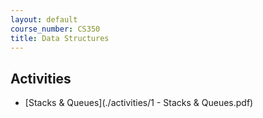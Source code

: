 ```yaml
---
layout: default
course_number: CS350
title: Data Structures
---
```



## Activities

  * [Stacks & Queues](./activities/1 - Stacks & Queues.pdf)
  
<!--   
  * [Skiplist Find](./activities/2 - Skiplist Find.pdf)
  * [Skiplist Insert](./activities/3 - Skiplist Insert.pdf)  
  * [BST Remove](./activities/4 - BST Remove.pdf)
  * [AVL Trees Insert](./activities/5 - AVL Trees Insert.pdf)
  * [AVL Trees Remove](./activities/6 - AVL Trees Remove.pdf)
  * [Red-Black Trees Insert](activities/7 - Red-Black Trees Insert.pdf) 
  * [Red-Black Trees Insert 2](activities/8 - Red-Black Trees Insert 2.pdf)
  * [AA Trees 1](activities/9 - AA Trees.pdf)
  * [AA Trees 2](activities/10 - AA Trees 2.pdf)
  * [B Trees](activities/11 - B-Trees.pdf)
  * [Binary Heaps](activities/12 - Binary Heaps.pdf)
  * [Hash Tables](activities/13 - Hash Tables.pdf)
  * [Graphs](activities/14 - Graphs Adjacency Matrix and List.pdf)
-->